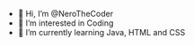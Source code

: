 - 👋 Hi, I’m @NeroTheCoder
- 👀 I’m interested in Coding
- 🌱 I’m currently learning Java, HTML and CSS

<!---
NeroTheCoder/NeroTheCoder is a ✨ special ✨ repository because its `README.md` (this file) appears on your GitHub profile.
You can click the Preview link to take a look at your changes.
--->
